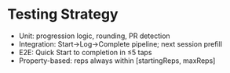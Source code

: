 # Testing Strategy

- Unit: progression logic, rounding, PR detection
- Integration: Start→Log→Complete pipeline; next session prefill
- E2E: Quick Start to completion in ≤5 taps
- Property-based: reps always within [startingReps, maxReps]
